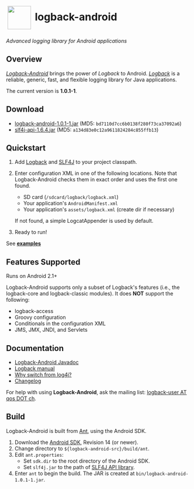 <h1><a href="http://qos-ch.github.com/logback-android/"><img src="https://github.com/qos-ch/logback-android/raw/gh-pages/img/lblogo-72x72.png" width="64" height="64" hspace="4" vspace="4" valign="middle"/></a> logback-android</h1>


*Advanced logging library for Android applications*


Overview
--------

[*Logback-Android*][3] brings the power of *Logback* to Android. [*Logback*][1] is a reliable, generic, fast, and flexible logging library for Java applications. 

The current version is **1.0.1-1**.

Download
--------
 * [logback-android-1.0.1-1.jar][13] (MD5: `bd7110d7cc6b0138f280f73ca37092a6`)
 * [slf4j-api-1.6.4.jar][14] (MD5: `a134d83e0c12a9611824284c855ffb13`)

Quickstart
----------
1. Add [Logback][13] and [SLF4J][14] to your project classpath.
2. Enter configuration XML in one of the following locations. Note that Logback-Android checks them in exact order and uses the first one found.
	* SD card (`/sdcard/logback/logback.xml`)
	* Your application's `AndroidManifest.xml`
	* Your application's `assets/logback.xml` (create dir if necessary)

	If not found, a simple LogcatAppender is used by default.

3. Ready to run!

See **[examples][3]**


Features Supported
------------------
Runs on Android 2.1+

Logback-Android supports only a subset of Logback's features (i.e., the logback-core and logback-classic modules). It does **NOT** support the following:

* logback-access
* Groovy configuration
* Conditionals in the configuration XML
* JMS, JMX, JNDI, and Servlets

Documentation
-------------
* [Logback-Android Javadoc][8]
* [Logback manual][7]
* [Why switch from log4j?][2]
* [Changelog][4]

For help with using **Logback-Android**, ask the mailing list: [logback-user AT qos DOT ch][9].

Build
-----
Logback-Android is built from [Ant][16], using the Android SDK.

1. Download the [Android SDK][15], Revision 14 (or newer).
2. Change directory to `${logback-android-src}/build/ant`.
2. Edit `ant.properties`:
	* Set `sdk.dir` to the root directory of the Android SDK.
	* Set `slf4j.jar` to the path of [SLF4J API library][14].
3. Enter `ant` to begin the build. The JAR is created at `bin/logback-android-1.0.1-1.jar`.


 [1]: http://logback.qos.ch
 [2]: http://logback.qos.ch/reasonsToSwitch.html
 [3]: http://qos-ch.github.com/logback-android
 [4]: http://qos-ch.github.com/logback-android/changelog.html
 [7]: http://logback.qos.ch/manual/index.html
 [8]: http://qos-ch.github.com/logback-android/doc/1.0.1-1/
 [9]: mailto:logback-user@qos.ch
 [13]: https://github.com/downloads/qos-ch/logback-android/logback-android-1.0.1-1.jar 
 [14]: https://github.com/downloads/qos-ch/logback-android/slf4j-api-1.6.4.jar
 [15]: http://developer.android.com/sdk/index.html
 [16]: http://ant.apache.org/
